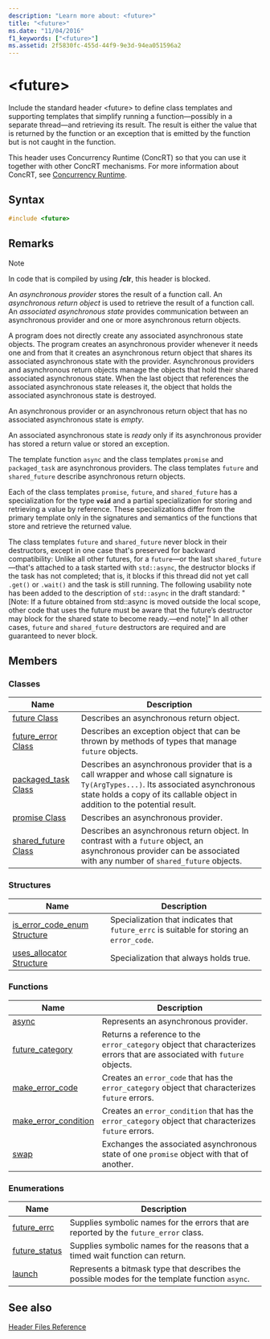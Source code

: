 ```yaml
---
description: "Learn more about: <future>"
title: "<future>"
ms.date: "11/04/2016"
f1_keywords: ["<future>"]
ms.assetid: 2f5830fc-455d-44f9-9e3d-94ea051596a2
---
```

# &lt;future&gt;

Include the standard header \<future> to define class templates and supporting templates that simplify running a function—possibly in a separate thread—and retrieving its result. The result is either the value that is returned by the function or an exception that is emitted by the function but is not caught in the function.

This header uses Concurrency Runtime (ConcRT) so that you can use it together with other ConcRT mechanisms. For more information about ConcRT, see [Concurrency Runtime](../parallel/concrt/concurrency-runtime.md).

## Syntax

```cpp
#include <future>
```

## Remarks

> [!NOTE]
> In code that is compiled by using **/clr**, this header is blocked.

An *asynchronous provider* stores the result of a function call. An *asynchronous return object* is used to retrieve the result of a function call. An *associated asynchronous state* provides communication between an asynchronous provider and one or more asynchronous return objects.

A program does not directly create any associated asynchronous state objects. The program creates an asynchronous provider whenever it needs one and from that it creates an asynchronous return object that shares its associated asynchronous state with the provider. Asynchronous providers and asynchronous return objects manage the objects that hold their shared associated asynchronous state. When the last object that references the associated asynchronous state releases it, the object that holds the associated asynchronous state is destroyed.

An asynchronous provider or an asynchronous return object that has no associated asynchronous state is *empty*.

An associated asynchronous state is *ready* only if its asynchronous provider has stored a return value or stored an exception.

The template function `async` and the class templates `promise` and `packaged_task` are asynchronous providers. The class templates `future` and `shared_future` describe asynchronous return objects.

Each of the class templates `promise`, `future`, and `shared_future` has a specialization for the type **`void`** and a partial specialization for storing and retrieving a value by reference. These specializations differ from the primary template only in the signatures and semantics of the functions that store and retrieve the returned value.

The class templates `future` and `shared_future` never block in their destructors, except in one case that's preserved for backward compatibility: Unlike all other futures, for a `future`—or the last `shared_future`—that's attached to a task started with `std::async`, the destructor blocks if the task has not completed; that is, it blocks if this thread did not yet call `.get()` or `.wait()` and the task is still running. The following usability note has been added to the description of `std::async` in the draft standard: "[Note: If a future obtained from std::async is moved outside the local scope, other code that uses the future must be aware that the future’s destructor may block for the shared state to become ready.—end note]" In all other cases, `future` and `shared_future` destructors are required and are guaranteed to never block.

## Members

### Classes

|Name|Description|
|----------|-----------------|
|[future Class](../standard-library/future-class.md)|Describes an asynchronous return object.|
|[future_error Class](../standard-library/future-error-class.md)|Describes an exception object that can be thrown by methods of types that manage `future` objects.|
|[packaged_task Class](../standard-library/packaged-task-class.md)|Describes an asynchronous provider that is a call wrapper and whose call signature is `Ty(ArgTypes...)`. Its associated asynchronous state holds a copy of its callable object in addition to the potential result.|
|[promise Class](../standard-library/promise-class.md)|Describes an asynchronous provider.|
|[shared_future Class](../standard-library/shared-future-class.md)|Describes an asynchronous return object. In contrast with a `future` object, an asynchronous provider can be associated with any number of `shared_future` objects.|

### Structures

|Name|Description|
|----------|-----------------|
|[is_error_code_enum Structure](../standard-library/is-error-code-enum-structure.md)|Specialization that indicates that `future_errc` is suitable for storing an `error_code`.|
|[uses_allocator Structure](../standard-library/uses-allocator-structure.md)|Specialization that always holds true.|

### Functions

|Name|Description|
|----------|-----------------|
|[async](../standard-library/future-functions.md#async)|Represents an asynchronous provider.|
|[future_category](../standard-library/future-functions.md#future_category)|Returns a reference to the `error_category` object that characterizes errors that are associated with `future` objects.|
|[make_error_code](../standard-library/future-functions.md#make_error_code)|Creates an `error_code` that has the `error_category` object that characterizes `future` errors.|
|[make_error_condition](../standard-library/future-functions.md#make_error_condition)|Creates an `error_condition` that has the `error_category` object that characterizes `future` errors.|
|[swap](../standard-library/future-functions.md#swap)|Exchanges the associated asynchronous state of one `promise` object with that of another.|

### Enumerations

|Name|Description|
|----------|-----------------|
|[future_errc](../standard-library/future-enums.md#future_errc)|Supplies symbolic names for the errors that are reported by the `future_error` class.|
|[future_status](../standard-library/future-enums.md#future_status)|Supplies symbolic names for the reasons that a timed wait function can return.|
|[launch](../standard-library/future-enums.md#launch)|Represents a bitmask type that describes the possible modes for the template function `async`.|

## See also

[Header Files Reference](../standard-library/cpp-standard-library-header-files.md)
